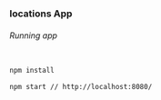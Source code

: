 ### locations App

###### Running app

```bash

npm install

npm start // http://localhost:8080/

```
